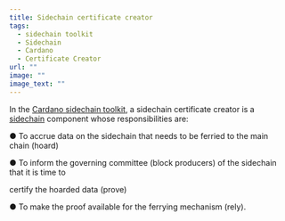 ```yaml
---
title: Sidechain certificate creator
tags:
  - sidechain toolkit
  - Sidechain
  - Cardano
  - Certificate Creator
url: ""
image: ""
image_text: ""
---
```


In the [Cardano sidechain toolkit](https://www.essentialcardano.io/glossary/sidechain-toolkit), a sidechain certificate creator is a [sidechain](https://www.essentialcardano.io/glossary/sidechain) component whose responsibilities are:

● To accrue data on the sidechain that needs to be ferried to the main chain (hoard)

● To inform the governing committee (block producers) of the sidechain that it is time to

certify the hoarded data (prove)

● To make the proof available for the ferrying mechanism (rely).
